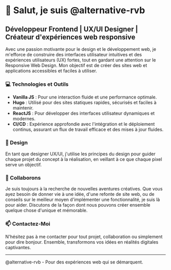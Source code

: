 # 👋 Salut, je suis @alternative-rvb

## Développeur Frontend | UX/UI Designer | Créateur d'expériences web responsive

Avec une passion motivante pour le design et le développement web, je m'efforce de construire des interfaces utilisateur intuitives et des expériences utilisateurs (UX) fortes, tout en gardant une attention sur le Responsive Web Design. Mon objectif est de créer des sites web et applications accessibles et faciles à utiliser.

### 💻 Technologies et Outils

- **Vanilla JS** : Pour une interaction fluide et une performance optimale.
- **Hugo** : Utilisé pour des sites statiques rapides, sécurisés et faciles à maintenir.
- **ReactJS** : Pour développer des interfaces utilisateur dynamiques et modernes.
- **CI/CD** : Expérience approfondie avec l'intégration et le déploiement continus, assurant un flux de travail efficace et des mises à jour fluides.

### 🎨 Design

En tant que designer UX/UI, j'utilise les principes du design pour guider chaque projet du concept à la réalisation, en veillant à ce que chaque pixel serve un objectif.

### 🚀 Collaborons

Je suis toujours à la recherche de nouvelles aventures créatives. Que vous ayez besoin de donner vie à une idée, d'une refonte de site web, ou de conseils sur le meilleur moyen d'implémenter une fonctionnalité, je suis là pour aider. Discutons de la façon dont nous pouvons créer ensemble quelque chose d'unique et mémorable.

### 📫 Contactez-Moi

N'hésitez pas à me contacter pour tout projet, collaboration ou simplement pour dire bonjour. Ensemble, transformons vos idées en réalités digitales captivantes.

---

@alternative-rvb - Pour des expériences web qui se démarquent.
